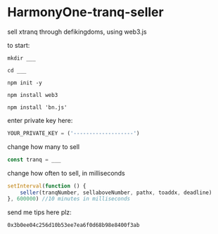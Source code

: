 # HarmonyOne-tranq-seller
sell xtranq through defikingdoms, using web3.js

to start: 
```
mkdir ___

cd ___

npm init -y

npm install web3

npm install 'bn.js'
```
enter private key here:
```js
YOUR_PRIVATE_KEY = ('-------------------')
```

change how many to sell
```js
const tranq = ___
```
change how often to sell, in milliseconds
```js
setInterval(function () {
    seller(tranqNumber, sellaboveNumber, pathx, toaddx, deadline) 
}, 600000) //10 minutes in milliseconds
```
send me tips here plz:
```
0x3b0ee04c256d10b53ee7ea6f0d68b98e8400f3ab
```
